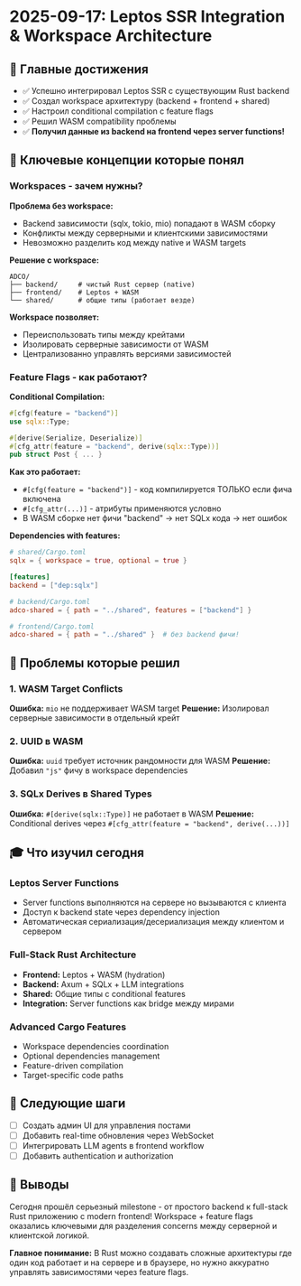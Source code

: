 # 2025-09-17: Leptos SSR Integration & Workspace Architecture

## 🎯 Главные достижения
- ✅ Успешно интегрировал Leptos SSR с существующим Rust backend
- ✅ Создал workspace архитектуру (backend + frontend + shared)
- ✅ Настроил conditional compilation с feature flags
- ✅ Решил WASM compatibility проблемы
- ✅ **Получил данные из backend на frontend через server functions!**

## 🧠 Ключевые концепции которые понял

### Workspaces - зачем нужны?
**Проблема без workspace:**
- Backend зависимости (sqlx, tokio, mio) попадают в WASM сборку
- Конфликты между серверными и клиентскими зависимостями
- Невозможно разделить код между native и WASM targets

**Решение с workspace:**
```
ADCO/
├── backend/     # чистый Rust сервер (native)
├── frontend/    # Leptos + WASM
└── shared/      # общие типы (работает везде)
```

**Workspace позволяет:**
- Переиспользовать типы между крейтами
- Изолировать серверные зависимости от WASM
- Централизованно управлять версиями зависимостей

### Feature Flags - как работают?
**Conditional Compilation:**
```rust
#[cfg(feature = "backend")]
use sqlx::Type;

#[derive(Serialize, Deserialize)]
#[cfg_attr(feature = "backend", derive(sqlx::Type))]
pub struct Post { ... }
```

**Как это работает:**
- `#[cfg(feature = "backend")]` - код компилируется ТОЛЬКО если фича включена
- `#[cfg_attr(...)]` - атрибуты применяются условно
- В WASM сборке нет фичи "backend" → нет SQLx кода → нет ошибок

**Dependencies with features:**
```toml
# shared/Cargo.toml
sqlx = { workspace = true, optional = true }

[features]
backend = ["dep:sqlx"]

# backend/Cargo.toml
adco-shared = { path = "../shared", features = ["backend"] }

# frontend/Cargo.toml
adco-shared = { path = "../shared" }  # без backend фичи!
```

## 🚧 Проблемы которые решил

### 1. WASM Target Conflicts
**Ошибка:** `mio` не поддерживает WASM target
**Решение:** Изолировал серверные зависимости в отдельный крейт

### 2. UUID в WASM
**Ошибка:** `uuid` требует источник рандомности для WASM
**Решение:** Добавил `"js"` фичу в workspace dependencies

### 3. SQLx Derives в Shared Types
**Ошибка:** `#[derive(sqlx::Type)]` не работает в WASM
**Решение:** Conditional derives через `#[cfg_attr(feature = "backend", derive(...))]`

## 🎓 Что изучил сегодня

### Leptos Server Functions
- Server functions выполняются на сервере но вызываются с клиента
- Доступ к backend state через dependency injection
- Автоматическая сериализация/десериализация между клиентом и сервером

### Full-Stack Rust Architecture
- **Frontend:** Leptos + WASM (hydration)
- **Backend:** Axum + SQLx + LLM integrations
- **Shared:** Общие типы с conditional features
- **Integration:** Server functions как bridge между мирами

### Advanced Cargo Features
- Workspace dependencies coordination
- Optional dependencies management
- Feature-driven compilation
- Target-specific code paths

## 🔮 Следующие шаги
- [ ] Создать админ UI для управления постами
- [ ] Добавить real-time обновления через WebSocket
- [ ] Интегрировать LLM agents в frontend workflow
- [ ] Добавить authentication и authorization

## 📝 Выводы
Сегодня прошёл серьезный milestone - от простого backend к full-stack Rust приложению с modern frontend!
Workspace + feature flags оказались ключевыми для разделения concerns между серверной и клиентской логикой.

**Главное понимание:** В Rust можно создавать сложные архитектуры где один код работает и на сервере и в браузере,
но нужно аккуратно управлять зависимостями через feature flags.